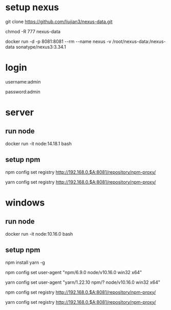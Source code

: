 # setup nexus
git clone https://github.com/liujian3/nexus-data.git

chmod -R 777 nexus-data

docker run -d -p 8081:8081 --rm --name nexus -v /root/nexus-data:/nexus-data sonatype/nexus3:3.34.1
# login
username:admin

password:admin
# server
## run node
docker run -it node:14.18.1 bash
## setup npm
npm config set registry http://192.168.0.$A:8081/repository/npm-proxy/

yarn config set registry http://192.168.0.$A:8081/repository/npm-proxy/
# windows
## run node
docker run -it node:10.16.0 bash
## setup npm
npm install yarn -g

npm config set user-agent "npm/6.9.0 node/v10.16.0 win32 x64"

yarn config set user-agent "yarn/1.22.10 npm/? node/v10.16.0 win32 x64"

npm config set registry http://192.168.0.$A:8081/repository/npm-proxy/

yarn config set registry http://192.168.0.$A:8081/repository/npm-proxy/

